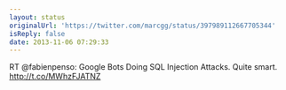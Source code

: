 ```yaml
---
layout: status
originalUrl: 'https://twitter.com/marcgg/status/397989112667705344'
isReply: false
date: 2013-11-06 07:29:33
---
```


RT @fabienpenso: Google Bots Doing SQL Injection Attacks. Quite smart.  http://t.co/MWhzFJATNZ
